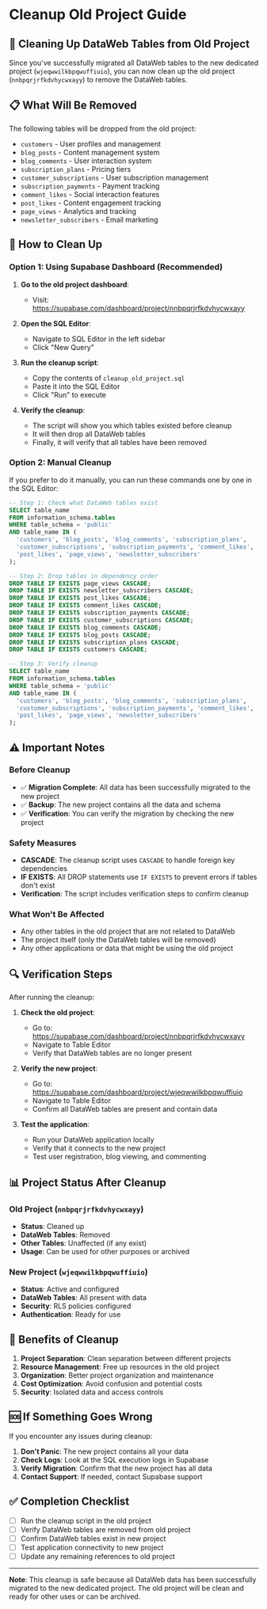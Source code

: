 # Cleanup Old Project Guide

## 🧹 Cleaning Up DataWeb Tables from Old Project

Since you've successfully migrated all DataWeb tables to the new dedicated project (`wjeqwwilkbpqwuffiuio`), you can now clean up the old project (`nnbpqrjrfkdvhycwxayy`) to remove the DataWeb tables.

## 📋 What Will Be Removed

The following tables will be dropped from the old project:
- `customers` - User profiles and management
- `blog_posts` - Content management system
- `blog_comments` - User interaction system
- `subscription_plans` - Pricing tiers
- `customer_subscriptions` - User subscription management
- `subscription_payments` - Payment tracking
- `comment_likes` - Social interaction features
- `post_likes` - Content engagement tracking
- `page_views` - Analytics and tracking
- `newsletter_subscribers` - Email marketing

## 🚀 How to Clean Up

### Option 1: Using Supabase Dashboard (Recommended)

1. **Go to the old project dashboard**:
   - Visit: https://supabase.com/dashboard/project/nnbpqrjrfkdvhycwxayy

2. **Open the SQL Editor**:
   - Navigate to SQL Editor in the left sidebar
   - Click "New Query"

3. **Run the cleanup script**:
   - Copy the contents of `cleanup_old_project.sql`
   - Paste it into the SQL Editor
   - Click "Run" to execute

4. **Verify the cleanup**:
   - The script will show you which tables existed before cleanup
   - It will then drop all DataWeb tables
   - Finally, it will verify that all tables have been removed

### Option 2: Manual Cleanup

If you prefer to do it manually, you can run these commands one by one in the SQL Editor:

```sql
-- Step 1: Check what DataWeb tables exist
SELECT table_name 
FROM information_schema.tables 
WHERE table_schema = 'public' 
AND table_name IN (
  'customers', 'blog_posts', 'blog_comments', 'subscription_plans',
  'customer_subscriptions', 'subscription_payments', 'comment_likes',
  'post_likes', 'page_views', 'newsletter_subscribers'
);

-- Step 2: Drop tables in dependency order
DROP TABLE IF EXISTS page_views CASCADE;
DROP TABLE IF EXISTS newsletter_subscribers CASCADE;
DROP TABLE IF EXISTS post_likes CASCADE;
DROP TABLE IF EXISTS comment_likes CASCADE;
DROP TABLE IF EXISTS subscription_payments CASCADE;
DROP TABLE IF EXISTS customer_subscriptions CASCADE;
DROP TABLE IF EXISTS blog_comments CASCADE;
DROP TABLE IF EXISTS blog_posts CASCADE;
DROP TABLE IF EXISTS subscription_plans CASCADE;
DROP TABLE IF EXISTS customers CASCADE;

-- Step 3: Verify cleanup
SELECT table_name 
FROM information_schema.tables 
WHERE table_schema = 'public' 
AND table_name IN (
  'customers', 'blog_posts', 'blog_comments', 'subscription_plans',
  'customer_subscriptions', 'subscription_payments', 'comment_likes',
  'post_likes', 'page_views', 'newsletter_subscribers'
);
```

## ⚠️ Important Notes

### Before Cleanup
- ✅ **Migration Complete**: All data has been successfully migrated to the new project
- ✅ **Backup**: The new project contains all the data and schema
- ✅ **Verification**: You can verify the migration by checking the new project

### Safety Measures
- **CASCADE**: The cleanup script uses `CASCADE` to handle foreign key dependencies
- **IF EXISTS**: All DROP statements use `IF EXISTS` to prevent errors if tables don't exist
- **Verification**: The script includes verification steps to confirm cleanup

### What Won't Be Affected
- Any other tables in the old project that are not related to DataWeb
- The project itself (only the DataWeb tables will be removed)
- Any other applications or data that might be using the old project

## 🔍 Verification Steps

After running the cleanup:

1. **Check the old project**:
   - Go to: https://supabase.com/dashboard/project/nnbpqrjrfkdvhycwxayy
   - Navigate to Table Editor
   - Verify that DataWeb tables are no longer present

2. **Verify the new project**:
   - Go to: https://supabase.com/dashboard/project/wjeqwwilkbpqwuffiuio
   - Navigate to Table Editor
   - Confirm all DataWeb tables are present and contain data

3. **Test the application**:
   - Run your DataWeb application locally
   - Verify that it connects to the new project
   - Test user registration, blog viewing, and commenting

## 📊 Project Status After Cleanup

### Old Project (`nnbpqrjrfkdvhycwxayy`)
- **Status**: Cleaned up
- **DataWeb Tables**: Removed
- **Other Tables**: Unaffected (if any exist)
- **Usage**: Can be used for other purposes or archived

### New Project (`wjeqwwilkbpqwuffiuio`)
- **Status**: Active and configured
- **DataWeb Tables**: All present with data
- **Security**: RLS policies configured
- **Authentication**: Ready for use

## 🎯 Benefits of Cleanup

1. **Project Separation**: Clean separation between different projects
2. **Resource Management**: Free up resources in the old project
3. **Organization**: Better project organization and maintenance
4. **Cost Optimization**: Avoid confusion and potential costs
5. **Security**: Isolated data and access controls

## 🆘 If Something Goes Wrong

If you encounter any issues during cleanup:

1. **Don't Panic**: The new project contains all your data
2. **Check Logs**: Look at the SQL execution logs in Supabase
3. **Verify Migration**: Confirm that the new project has all data
4. **Contact Support**: If needed, contact Supabase support

## ✅ Completion Checklist

- [ ] Run the cleanup script in the old project
- [ ] Verify DataWeb tables are removed from old project
- [ ] Confirm DataWeb tables exist in new project
- [ ] Test application connectivity to new project
- [ ] Update any remaining references to old project

---

**Note**: This cleanup is safe because all DataWeb data has been successfully migrated to the new dedicated project. The old project will be clean and ready for other uses or can be archived.

